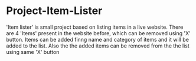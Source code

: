 # Project-Item-Lister
'Item lister' is small project based on listing items in a live website.
There are 4 'Items' present in the website before, which can be removed using 'X' button.
Items can be added finng name and category of items and it will be added to the list.
Also the the added items can be removed from the the list using same 'X' button
